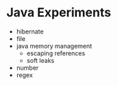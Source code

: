 # Java Experiments

- hibernate
- file
- java memory management
  - escaping references
  - soft leaks
- number
- regex
